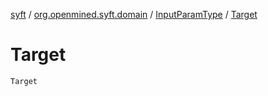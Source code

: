 [syft](../../index.md) / [org.openmined.syft.domain](../index.md) / [InputParamType](index.md) / [Target](./-target.md)

# Target

`Target`